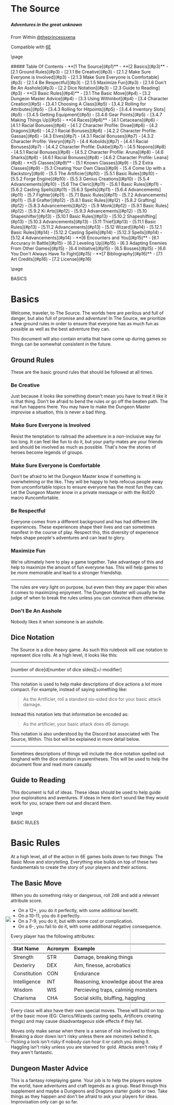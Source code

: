 <style>
  .phb#p1{ text-align:center; }
  .phb#p1:after{ display:none; }
</style>

<div style='margin-top:450px;'></div>

<img
  src='https://xena.greedo.xeserv.us/6E/Advanced_6E_Logo_for_Jared.png' 
  style='position:absolute;left:210px;bottom:200px;width:400px;align:center' />

# The Source
<div style='margin-top:25px'></div>
<div class='wide'>
  
##### Adventures in the great unknown
  
From Within [@theprincessxena](https://twitter.com/theprincessxena)

Compatible with [6E][6e]
</div>

[6e]: https://s-jared.itch.io/6e

\page

<div class='toc'>
##### Table Of Contents
- **[1 The Source](#p1)**
- **[2 Basics](#p3)**
  - [2.1 Ground Rules](#p3)
    - [2.1.1 Be Creative](#p3)
    - [2.1.2 Make Sure Everyone is Involved](#p3)
    - [2.1.3 Make Sure Everyone is Comfortable](#p3)
    - [2.1.4 Be Respectful](#p3)
    - [2.1.5 Maximize Fun](#p3)
    - [2.1.6 Don't Be An Asshole](#p3)
  - [2.2 Dice Notation](#p3)
  - [2.3 Guide to Reading](#p3)
- **[3 Basic Rules](#p4)**
  - [3.1 The Basic Move](#p4)
  - [3.2 Dungeon Master Advice](#p4)
  - [3.3 Using Withinbot](#p4)
  - [3.4 Character Creation](#p5)
    - [3.4.1 Choosing A Class](#p5)
    - [3.4.2 Rolling for Attributes](#p5)
    - [3.4.3 Rolling for Hitpoints](#p5)
    - [3.4.4 Inventory Slots](#p5)
    - [3.4.5 Getting Equipment](#p5)
    - [3.4.6 Gear Points](#p5)
    - [3.4.7 Making Things Up](#p5)
- **[4 Races](#p6)**
  - [4.1 Cetaceans](#p6)
    - [4.1.1 Racial Bonuses](#p6)
    - [4.1.2 Character Profile: Divae](#p6)
  - [4.2 Dragons](#p6)
    - [4.2.1 Racial Bonuses](#p6)
    - [4.2.2 Character Profile: Gassas](#p6)
  - [4.3 Elves](#p7)
    - [4.3.1 Racial Bonuses](#p7)
    - [4.3.2 Character Profile: Vesryn](#p7)
  - [4.4 Kobolds](#p7)
    - [4.4.1 Racial Bonuses](#p7)
    - [4.4.2 Character Profile: Dukbe](#p7)
  - [4.5 Nopons](#p8)
    - [4.5.1 Racial Bonuses](#p8)
    - [4.5.2 Character Profile: Aruna](#p8)
  - [4.6 Sharks](#p8)
    - [4.6.1 Racial Bonuses](#p8)
    - [4.6.2 Character Profile: Leana](#p8)
- **[5 Classes](#p9)**
  - [5.1 Known Classes](#p9)
  - [5.2 Extra Classes](#p9)
  - [5.3 Creating Your Own Class](#p9)
  - [5.4 Come Up with a Backstory](#p9)
  - [5.5 The Artificier](#p10)
    - [5.5.1 Basic Rules](#p10)
    - [5.5.2 Forge Engine](#p10)
    - [5.5.3 Genius Creations](#p10)
    - [5.5.4 Advancements](#p10)
  - [5.6 The Cleric](#p11)
    - [5.6.1 Basic Rules](#p11)
    - [5.6.2 Casting Spells](#p11)
    - [5.6.3 Spells](#p11)
    - [5.6.4 Advancements](#p11)
  - [5.7 Fighter](#p11)
    - [5.7.1 Basic Rules](#p11)
    - [5.7.2 Advancements](#p11)
  - [5.8 Grafter](#p12)
    - [5.8.1 Basic Rules](#p12)
    - [5.8.2 Grafting](#p12)
    - [5.8.3 Advancements](#p12)
  - [5.9 Monk](#p12)
    - [5.9.1 Basic Rules](#p12)
    - [5.9.2 Ki Arts](#p12)
    - [5.9.3 Advancements](#p12)
  - [5.10 Shapeshifter](#p13)
    - [5.10.1 Basic Rules](#p13)
    - [5.10.2 Shapeshifting](#p13)
    - [5.10.3 Advancements](#p13)
  - [5.11 Thief](#p13)
    - [5.11.1 Basic Rules](#p13)
    - [5.11.2 Advancements](#p13)
  - [5.12 Wizard](#p14)
    - [5.12.1 Basic Rules](#p14)
    - [5.12.2 Casting Spells](#p14)
    - [5.12.3 Spells](#p14)
    - [5.12.4 Advancements](#p14)
- **[6 Encounters and You](#p15)**
  - [6.1 Accuracy In Battle](#p15)
  - [6.2 Leveling Up](#p15)
  - [6.3 Adapting Enemies From Other Games](#p15)
  - [6.4 Initiative](#p15)
  - [6.5 Bosses](#p15)
  - [6.6 You Don't Always Have To Fight](#p15)
- **[7 Bibliography](#p16)**
  - [7.1 Art Credits](#p16)
  - [7.2 License](#p16)
</div>


<div class='pageNumber auto'></div>

\page

<div class='pageNumber auto'></div>
<div class='footnote'>BASICS</div>

# Basics

Welcome, traveler, to The Source. The worlds here are perilous and full of danger, but also full of promise and adventure! In The Source, we prioritize a few ground rules in order to ensure that everyone has as much fun as possible as well as the best adventure they can.

This document will also contain erratta that have come up during games so things can be somewhat consistent in the future.

## Ground Rules

These are the basic ground rules that should be followed at all times.

### Be Creative

Just because it looks like something doesn't mean you have to treat it like it is that thing. Don't be afraid to bend the rules or go off the beaten path. The real fun happens there. You may have to make the Dungeon Master improvise a situation, this is never a bad thing.

### Make Sure Everyone is Involved

Resist the temptation to railroad the adventure in a non-inclusive way for too long. It can feel like fun to do it, but your party-mates are your friends and should be involved as much as possible. That's how the stories of heroes become legends of groups.

### Make Sure Everyone is Comfortable

Don't be afraid to let the Dungeon Master know if something is overwhelming or the like. They will be happy to help refocus people away from uncomfortable topics to ensure everyone has the most fun they can. Let the Dungeon Master know in a private message or with the Roll20 macro #uncomfortable.

### Be Respectful

Everyone comes from a different background and has had different life experiences. These experiences shape their lives and can sometimes manifest in the course of play. Respect this, this diversity of experience helps shape people's adventures and can lead to glory.

### Maximize Fun

We're ultimately here to play a game together. Take advantage of this and help to maximize the amount of fun everyone has. This will help games to be more memorable and lead to a stronger friendship.

___
The rules are very light on purpose, but even then they are paper thin when it comes to maximizing enjoyment. The Dungeon Master will usually be the judge of when to break the rules unless you can convince them otherwise.

### Don't Be An Asshole

Nobody likes it when someone is an asshole.

## Dice Notation

The Source is a dice-heavy game. As such this rulebook will use notation to represent dice rolls. At a high level, it looks like this:

___
[number of dice]d[number of dice sides][+/-modifier]

___
This notation is used to help make descriptions of dice actions a lot more compact. For example, instead of saying something like:

> As the Artificier, roll a standard six-sided dice for your basic attack damage.

Instead this notation lets that information be encoded as:

> As the artificier, your basic attack does d6 damage.

This notation is also understood by the Discord bot associated with The Source, Within. This bot will be explained in more detail below.

___
Sometimes descriptions of things will include the dice notation spelled out longhand with the dice notation in parentheses. This will be used to help the document flow and read more casually.

## Guide to Reading

This document is full of ideas. These ideas should be used to help guide your explorations and aventures. If ideas in here don't sound like they would work for you, scrape them out and discard them.

\page

<div class='pageNumber auto'></div>
<div class='footnote'>BASIC RULES</div>

# Basic Rules

At a high level, all of the action in 6E games boils down to two things: The Basic Move and storytelling. Everything else builds on top of these two fundamentals to create the story of your players and their actions.

## The Basic Move

When you do something risky or dangerous, roll 2d6 and add a relevant attribute score.

- On a 12+, you do it perfectly, with some additional benefit.
- On a 10-11, you do it perfectly.
- On a 7-9, you do it, but with some cost or complication.
- On a 6-, you fail to do it, with some additional negative consequence.

Every player has the following attributes:

| Stat Name | Acronym | Example |
|:----------|:--------|:--------|
| Strength | STR | Damage, breaking things |
| Dexteriry | DEX | Aim, finesse, acrobatics |
| Constitution | CON | Endurance |
| Intelligence | INT | Reasoning, knowledge about the area |
| Wisdom | WIS | Percieving traps, calming monsters |
| Charisma | CHA | Social skills, bluffing, haggling |

Every class will also have their own special moves. These will build on top of the basic move (EG: Clerics/Wizards casting spells, Artificers creating things) and may cause disadvantageous side effects if they fail.

Moves only make sense when there is a sense of _risk_ involved to things. Breaking a door down isn't risky unless there are monsters behind it. Picking a lock isn't risky if nobody can hear it or catch you doing it. Haggling isn't risky unless you are starved for gold. Attacks aren't risky if they aren't fantastic.

## Dungeon Master Advice

This is a fantasy roleplaying game. Your job is to help the players explore the world, have adventures and craft legends as a group. Read through this supplement and maybe a Dungeons and Dragons starter guide or two. Take things as they happen and don't be afraid to ask your players for ideas. Improvisation only can go so far.

Also, failure doesn't have to be a *complete failure*. If you fail a hit on a monster, you could just transfer that damage to another nearby monster instead of nullifying it out. Doing this helps keep the players in the flow of the game and make everything fun for everyone.

Remember the rules (even though there are only a few of them) are NOT written in stone; and if something comes up that you feel is "wrong", make up something else! Don't be afraid to ask your players for amusing ideas. They are a very valuable resource for this!

As the Dungeon Master, you  should let the players know what the risks are before they roll. This lets players be informed and they might change their minds about their actions. This is good, this means your players are thinking!

To quote the 6E handbook:

> **When you fight an enemy in melee**, roll+STR. A 7-9 might mean that you successfully do your damage to the enemy, but they do their damage to you, or disarm you. A 6- might mean that you don’t do your damage to the enemy, and they do their damage
> 
> **When shooting an enemy at range**, roll+DEX. A 7-9 might mean that you successfully do your damage to the enemy, but they manage to move into melee range of you and swing - What do you do? A 6- might mean that you miss, and that was your last arrow!
> 
> **When you look for rumors in town**, buy a round for the local publicans and roll+CHA. A 10+ might mean you get two rumors. A 7-9 might mean you only get 1 rumor. A 6- might mean you put your trust in bad information.

## Using Withinbot

[Withinbot](https://github.com/Xe/withinbot) is a Discord bot written in Rust that helps to manage dice and stat rolling for 6E games. It is present by default in the guild for The Source, but if you want to add it to your own guild you can click [this link][withinbotinvite].

##### Dice

Dice rolling is done with the ~roll command. It takes arguments that look like this:
___
~roll [number of dice]d[number of dice sides][+/-modifier]  
~roll 3d6  
[2, 5, 2] = 9

The bot will reply with the list of dice that fed into the roll and the result.

##### Stats

Stats can be rolled with the ~roll_stats command. It takes no arguments and creates a stat sheet for a new 6E character.

___
~roll_stats  
Your stats are: STR: 1, DEX: -2, CON: -1, INT: 0, WIS: 1, CHA: 2: HP: 5

##### Bug Reports

Report any bugs or issues with Withinbot [here](https://github.com/Xe/withinbot/new).

---
<!-- TODO(Xe): Add a Discord invite link here -->

[withinbotinvite]: https://withinbot.within.website

\page

<div class='pageNumber auto'></div>
<div class='footnote'>BASIC RULES</div>

## Character Creation

Character creation is done in a few phases:

1. Help everyone choose a class and have them choose a class advancement for level one
2. Tell them how to roll their attributes
3. Tell them how to roll their hitpoints
4. Help them figure out how many inventory slots they have and explain how weight works
5. Get some equipment

### Choosing A Class

Show the players the list of classes in the book. If they want to run something else, give them the blank sheet and help them work through creating their own class. Make sure everyone has the base character sheet for their character. If running a game with people who haven't played tabletop games before, stick to the 4 core classes of Cleric, Fighter, Thief and Wizard.

Have them fill out their name and pick an advancement on the second page of their character sheet. Encourage them to pick an advanacement that sounds amusing to them, or something that could become useful. Players will get another advancement every level they gain.

### Rolling for Attributes

Attributes in 6E are a bit different than they are in other tabletop games. For each attribute roll two six-sided dice (2d6). Then use the following table to determine your attribute:

| Roll | Attribute |
|------|-----------|
| 11+ | 2 |
| 9-10 | 1 |
| 6-8 | 0 |
| 4-5 | -1 |
| 3- | -2 |

Put these atttributes in the circles labled Strength (STR), Dexterity (DEX), Constitituion (CON), Intelligence (INT), Wisdom (WIS) and Charisma (CHA). These function as bonuses to rolls for the basic move.

### Rolling for Hitpoints

Add up your level (in most cases this will be one) with your constitution stat. If this number ends up being below one, it's one. Roll that many six-sided dice and pick as many as your character has levels. This becomes your hitpoint (HP) stat. Consider this example:

Faeor is at level 1 with a constitution stat of 2. Faeor rolls three six-sided dice and gets a 5, 4 and a 6. Faeor then chooses which dice to keep as their HP stat, picking the 6.

Players may re-roll their HP if they are stuck with only one hitpoint. If a player consistently gets one for their HP roll, the Dungeon Master should give them a HP stat that they feel makes sense for the player.

### Inventory Slots

By default, every player gets 12 inventory slots. This number is then modified by their strength statistic. If the player's strength is +2, then they get two more inventory slots for a total of 14. If their strength is -2, then they lose two inventory slots for a total of 10. Cross off the numbers for any unusable inventory slots.

If a player ever carries more stuff then they have inventory slots, they get 2 subtracted from all of their rolls.

### Getting Equipment

Everyone starts out with one or two remarkable items, or items that give players a small advantage in extremely specific circumstances. There are some examples below. Don't worry about basic adventuring gear like weapons, armor and torches. They can be gotten with gear points.

- Dueling Sword - +1 when you’re defending your honor with threats of (or actual) violence.
- Quick Pick - +1 when you need to open a lock quick or quiet, so no one notices.
- Lucky Helmet - +1 when you need to avoid a freak accident.
- Trusty Waterskin - You (only) may drink from it when you rest to roll one additional die for your HP — keep the normal amount though.
- Component Pouch - If you would forget a spell, you may spend the contents to prevent forgetting it. One use, refills when you refresh your Gear bubbles.
- Fancy Hat - +1 when you’re making a deal with a merchant or statesman.
- Mercurial Wand - Once/day you can use this to cast a random spell from the Wizard Spell List — better roll for it!
- Loaded Dice - +1 when you gamble with them.

### Gear Points

Gear points can be spent to acquire "basic" adventuring gear like torches, light weapons, staffs, bows, shields, armor and miscellaneous things. When you need a standard piece of mundane adventuring gear that’s not currently in your inventory, you may fill in an empty bubble to declare that you had the item all along. If you do so, write the item in your inventory.

When you’re in town, you may spend 25g to empty all of your gear points. You get to keep the items if you want.

### Making Things Up

If players want to have more spells or things they can do, help them work out something new. You can use descriptions from other fantasy games like Dungeons and Dragons or Dungeon World. Just read the names and descriptions, the stats aren't as important (the exact stats in those games are likely to be balanced for that game and that may disrupt the balance in 6E).

---
Don't be afraid to make things up though, that's how things become fun!

\page

<div class='pageNumber auto'></div>
<div class='footnote'>RACES</div>

# Races

The world of The Source is home to a wide array of races. Each of these can have members be good, evil or somewhere inbetween. Each race has their own set of bonuses that may or may not be useful. They each have their own ancestral languages, but every player character race can at least speak one language in common with all of the others called Common. The details of how Common works are not explained here; but just trust me, it works. Unless specified otherwise, all races have no particular advantage or disadvantage in anything. Each race will have a +1 bonus to charisma when in a town assocaited with their species. 

## Cetaceans

The Cetaceans are the alpha predators of the sea, their hegemony controls most of the ocean Tel. The denizens of the waters know of and fear the Cetaceans. The Cetaceans are a powerful species. They usually have a fantastic knowledge of Common as well as their native language L'ewa. They will also have a -1 charisma vice while in towns associated with Sharks.

### Racial Bonuses

Cetaceans can use their tails as weapons for basic attacks. Cetaceans can also stay underwater for up to two hours at a time without having to come back up to breathe. Cetaceans also have a +1 charisma bonus when dealing with aquatic creatures. Cetaceans suffer in deserts, requiring a lot of drinking water. 

### Character Profile: Divae

Divae is a Wizard Cetacean that broke free of the Royal Academy of Magic after a disagreement on how to handle side contracts with bounty hunters. She wears a witchy outfit and holds a wand made out of the bones of the first beast she slew as a child with a bead of glass on the top.

Divae comes from the middle class of Cetacean society. She had an advantage out of the gate, but her family was devastated by the sudden loss of her father duing the Shark Rebellion. Her magical aura is a bright purple-pink.

___
<!-- TODO(Xe): Art of Divae -->

## Dragons

Dragons are fire-breathing, magic-wielding tanks. They hail from the mountains of The Source. They are respected by many but can be feared by Humans. Their native language is a dragon language derived from Dohvazul, but they are fluent in Common for trade.

### Racial Bonuses

Dragons do not need a weapon to do basic attacks. Their claws, tail and teeth function as usable weapons.

Dragons can also learn a Breathe Fire ability for one of their advancements. This will always work outside of battle for little things, but can deal d4 damage with a 25% chance of burning inside battle. Rolls for fire breathing are rolls for constitution, as it takes endurance to maintain fire breath for a long amount of time.

### Character Profile: Gassas

Gassas is a Monk Dragon from the peaks of Sewlet in the northeast of The Source. They trained for years to learn the basics behind Ki arts. They have written the book on how to successfully weaponize the Ki arts as well as using their peaceful properties for other advantages.

Gassas comes from a low-class family of Dragons. They are not the richest Dragon around, but they are also not the poorest Dragon around. They are also nonbinary, and this has caused some tension with their family. Joining the monks has helped to separate them from their family, which has helped their relationship to heal.

___
<!-- TODO(Xe): Art of Gassas -->

\page

<div class='pageNumber auto'></div>
<div class='footnote'>RACES</div>

## Elves

Everyone's favorite pointy-eared magic users are back. Elves hail from the forests of The Source. Some of the most powerful druids and shapeshifters of the land are Elves. Their native language is derived from Sindarin, but they are also taught Common as part of their education.

Elves are excellent allies, foragers and friends. Having an elf in your party can help make adventuring a lot safer.

### Racial Bonuses

Elves require a weapon to do basic attacks, but gain +1 dexterity in forests or green areas. Elves can also harvest non-foraged materials when harvesting materials when they learn the Pure Foraging advancement. Elves that know spells can also perform very weak variants of them without needing a roll, this could be useful for starting campfires or similar small feats.

### Character Profile: Vesryn

Vesryn is an Elf Cleric that hails from the forests of Kahsis in The Source. She has been learning the ins and outs of her peaceful kind of existence for years, and one day decided she wanted to seek out adventure. She is fluent in Common, but not enough that she feels confident trading alone.

Vesryn comes from the middle class of Elf society. She became disillusioned with the other elves after a lot of the information she thought she knew about the other races turned out to be false. She now works to help unlearn her past and relearn what others are actually like.

___
<!-- TODO(Xe): Art of Vesryn -->

## Kobolds

Kobolds are a vaguely humanoid species that look somewhat like short dragons. They are masters of building traps and preparing ambushes. Their native language is unpronouncable in human tongues, but they are able to speak Common. Kobolds have experience living in dark underground areas, giving them a natural aptitude for them.

### Racial Bonuses

Kobolds that take the Night Vision advancement do not need a torch or lantern to see in the dark. This effect cannot normally be transferred to other units (unless the Dungeon Master would find the result of doing so amusing).

They also may have some difficulty with merchants due to fairytales about Kobolds stealing their items and gold.

Kobolds can perform basic attacks with their claws or teeth.

### Character Profile: Dukbe

Dukbe is a Shapeshifter Kobold that grew up in the mines of Anpar, south of the Sewlet mountain in The Source. They have been studying their craft for years, becoming an expert in impersonating others and learning their languages. Dukbe is fluent in most of the languages in The Source, their shapeshifting ability let them take classes without fear of discrimination.

Dukbe is genderfluid, which gives them a natural charisma bonus because they are able to blend in so well. Dukbe doesn't come from any particular class of Kobold society. They joined the party in Usill while Vesryn and Divae were looking for a way to explore the Cave of Souls.

<!-- TODO(Xe): Art of Dukbe -->

\page

<div class='pageNumber auto'></div>
<div class='footnote'>RACES</div>

## Nopons

Nopons are a relatively new addition to The Source. They initially arrived in a colony airship after the devastation of their previous home. They are a short yet surprisingly industrious people. Some of the best Artificiers and Tinkers in the land are or studied under the elder Nopon masters. Nopons have learned to speak Common, but have a notable accent that other races find cute.

### Racial Bonuses

Nopons seem completely nonthreatening to traders. They get a +1 charisma bonus when haggling for prices because their accent seems disarming and cute.

Nopons are also very short, which means that attacks need to be rethought for them. Their ears can be used to hold things, which means they can carry three items at once. They do need a weapon to perform basic attacks though.

### Character Profile: Aruna

Aruna is a Grafter Nopon that was part of the initial colonization of The Source. He used to assist a research division of the Cetacean Hedgemony, but broke with them after seeing how Leana was mistreated. He spent 20 years with the research division, learning everything he could about how monsters work and how they could be used as a source of inspiration.

Nopon society lacks the concept of social classes, but after they were absorbed into the Hedgemony, Aruna ended up in the higher tiers of it due to his innate skills with grafting monsters together like building bricks. Aruna works to right the wrongs that he has faced in life, and uses his position in the party to help make life better for all involved.

<!-- TODO(Xe): Art of Aruna -->

## Sharks

After decades of oppression by the Cetacean hegemony, the Sharks have finally set up their own kingdom with their own laws and relations with the other kingdoms in the land of The Source. Sharks speak Common and have an understanding of the Cetacean language L'ewa.

### Racial Bonuses

Sharks do not require any weapons for basic attacks, They can either savagely bite their opponents or clobber them with their tail. Sharks also can stay underwater indefinitely as long as they keep moving. Sharks also suffer in deserts, requiring a lot of drinking water.

Sharks can learn a Tail Stun advancement that allows them to stun enemies for 1d4 turns if they win a dexterity roll.

### Character Profile: Leana

Leana is an Artificier Thresher Shark that used to work for the Royal Society of Engineering for the Cetacean Hegemony. She had become used to wearing the uniform of the society she spent 15 years in service to, but her pants are the pants of the people. Leana is not afraid in battle because she can use her tail to stun opponents and flee.

Leana comes from commoners. She worked up to being a respected engineer from nothing, even though she was oppressed in the Cetacean society due to her race. Despite everything, she keeps an upbeat and positive attitude. She wears custom-made magical gauntlets that function as her forge engine, allowing her to engineer things together into genius creations.

<img 
  src='https://xena.greedo.xeserv.us/6E/img/leana_shark.png' 
  style='width:325px' />

\page

<div class='pageNumber auto'></div>
<div class='footnote'>CLASS NOTES</div>

# Classes

These are all of the character classes described in the rulebook for The Source. Each class has its own advantages and disadvantages, and is balanced enough to make things somewhat fair, but not enough that the player is drowned by rules. Each of the classes described in this book will have their own page or two in this document. They will describe the advantages and disadvantages of the class.

## Known Classes

- [Artificier](https://xena.greedo.xeserv.us/6E/Artificier.pdf) - The solver of practical problems.
- [Cleric](https://xena.greedo.xeserv.us/6E/Cleric.pdf) - The magic warrior powered by religious spite.
- [Dungeon Master](https://xena.greedo.xeserv.us/6E/Dungeon%20Master.pdf) - The person in charge of the game.
- [Fighter](https://xena.greedo.xeserv.us/6E/Fighter.pdf) - The 1v1 irl fighter of justice.
- [Grafter](https://xena.greedo.xeserv.us/6E/Grafter.pdf) - The harvester/recycler of monster parts.
- [Monk](https://xena.greedo.xeserv.us/6E/Monk.pdf) - The blindingly fast staff-wielding spiritual warrior.
- [Shapeshifter](https://xena.greedo.xeserv.us/6E/Shapeshifter.pdf) - The fun parts of a druid all at once.
- [Thief](https://xena.greedo.xeserv.us/6E/Thief.pdf) - The lovable pick-pocket turned dungeon crawler.
- [Wizard](https://xena.greedo.xeserv.us/6E/Wizard.pdf) - The owner of a pointy hat and many magic spells.

These aren't the limits to what classes can exist in gameplay (in fact they were really just what I could find easily on itch.io and split into separate PDFs with imagemagick). If you are in doubt as to what can fly, ask the Dungeon Master and they'll work something out with you. A blank character sheet can be found attached to the end of this document. 

## Extra Classes

There are also a few extra classes that aren't described here (for space reasons), but can easily be used in The Source. Consider these mythical classes or something. They will be described in detail in future expansions

- [Falconer](https://xena.greedo.xeserv.us/6E/Falconer.pdf) - The owner of a pet bird, or the pet owner of the bird?
- [Infinite Maw](https://xena.greedo.xeserv.us/6E/Infinite%20Maw.pdf) - The maw that hungers for adventure and glory.
- [Jongleur](https://xena.greedo.xeserv.us/6E/Jongleur.pdf) - The one who juggles so well enemies aren't a threat.
- [Knight of the Sword](https://xena.greedo.xeserv.us/6E/Knight%20of%20the%20Sword.pdf) - The owner of a magic sword who hits people with it.
- [Knight of the Temple](https://xena.greedo.xeserv.us/6E/Knight%20of%20the%20Temple.pdf) - The creator and keeper of holy promises.
- [Hivemaster](https://xena.greedo.xeserv.us/6E/Hivemaster.pdf) - The friend and keeper of bees. Not the bees!
- [Maenad](https://xena.greedo.xeserv.us/6E/Maenad.pdf) - The hybrid of a cleric and warlock.
- [Peddler](https://xena.greedo.xeserv.us/6E/Peddler.pdf) - The person who sells shiny things to monsters instead of fighting them.
- [Psychic](https://xena.greedo.xeserv.us/6E/Psychic.pdf) - The one who sees into the future where enemies have already lost and pulls it towards the present.
- [Ravager](https://xena.greedo.xeserv.us/6E/Ravager.pdf) - The angry one who channels that anger into victory.
- [Rebel](https://xena.greedo.xeserv.us/6E/Rebel.pdf) - The revolutionary bringing the change they want to see in the world.
- [Summoner](https://xena.greedo.xeserv.us/6E/Summoner.pdf) - The pact-binder with creatures to later call upon their aid.
- [Tinker](https://xena.greedo.xeserv.us/6E/Tinker.pdf) - The creator of a lovable robot friend.
- [Warrior-Monk](https://xena.greedo.xeserv.us/6E/Warrior-Monk.pdf) - The monk that punches. A lot.

## Creating Your Own Class

Don't like any of these classes? You can work with your Dungeon Master to create your own class. For inspiration on this you can use any set of details as a base to work off of. The zine [Advanced Jared Sinclair's 6th Edition—Player's Option: Skills & Powers](https://erinking.itch.io/advanced-jared-sinclairs-6th-edition-players-option-skills-powers) can help with this (ask your Dungeon Master for a copy if they have it). Alternatively, crack open a Dungeons and Dragons or Dungeon World manual and look through the list of classes that have been created. You could be anything from a Druid to [a butter-passing robot](https://codyfaulk.itch.io/butter-passing-robot). The sky's the limit!

## Come Up with a Backstory

If it helps you get into character, come up with a few sentences that describe your character's background, their life story, how they came to join this adventuring party. Who did they know beforehand? What was that relationship like? How did that relationship influence others in the party?

If this sounds like too much effort, feel free to cut this part out and cast it aside.

\page

<div class='pageNumber auto'></div>
<div class='footnote'>CLASS NOTES</div>

## The Artificier

The Artificier is a class defined by their ability to fashion genius creations out of other things. These genius creations are highly breakable (depending on the materials) and there is a limit to how many times the forge engine can be used in a limited amount of time. 

### Basic Rules

At character creation, count the number of empty inventory slots you have and roll that many four-sided dice. Multiply the result by five. This gets you your starting gold.

As an Artificier, you can spend an hour to create a mundane non-consumable object.

After your fourth and eighth advancements, gold to create genius creations increases by 10.

When you're in town, you can spend 25gp to auction off your active genius creations, clearing out your creation bubbles.

Your basic attacks do d6 damage.

### Forge Engine

The Artificier carries a handheld forge engine with them (it does not take up an inventory slot) that can be used to make various genius creations. This forge engine takes gold and materials, then creates something using it. The materials fed into the forge engine influence the effect of the creations. The following table will help the Dungeon Master balance the creations:

| Material      | Strength |
|:--------------|:---------|
| Foraged Wood  | 2        |
| Wood          | 3        |
| Foraged Metal | 4        |
| Metal         | 5        |

The Strength of a given material influences how many failed (or partially failed) rolls the creation can survive before it will break (this should be taken as a soft guideline for the Dungeon Master, not a hard one). Genius creations will also only be active for twice as many turns as the strength shows. The more gold something costs, the more materials it will require (the Dungeon Master can help decide if there are enough materials to craft something).

Crafting with the forge engine requires intelligence, so rolls for crafting things are rolls for intelligence. When you attempt to create a genius creation, spend the stated gold and roll for intelligence. On a 7-9, choose one of the following effects. On a 6-, choose neither:

- Your creation is successful
- There isn't an energy discharge that stalls the device for one turn

The Artificier can also pre-create genius creations in a tavern or other safe space and store them in their inventory, provided they have room and materials for them.

### Genius Creations

This list is not complete and will be added to as facts and circumstances emerge.

___
1. **Alchemical Elixir**, 10 gp, 1 weight. With an empty flask in your possession, you create one of the following elixirs:
   - Healing. Heal 2d4+INT HP 
   - Resilient. Gain +1 Armor 
   - Brave. +1d4 to attack rolls for a short time 
   - Flight. Drinker gains flight for a short time 
1. **Arcane Ballista Cannon**, 25 gp, 3 weight. You create a small magical bipedal cannon. It shares your initiative count, but acts after you do. It has +2 Armor and HP equal to four times your level. It attacks for 1d6 damage. This uses a creation bubble when deployed.
1. **Arcane Protector Cannon**, 4 weight, 30 gp. You create a small magical bipedal cannon that emits a burst of positive energy which heals 1d6 nearby allies for 1d6+INT. It shares your initiative count, but acts after you do. It has +1 Armor and HP equal to four times your level. This uses a creation bubble when deployed.
1. **Enhance Weapon**, 15 gp. Imbue a weapon of your choice with magical energy, providing +1 to attack and damage rolls. 
1. **Enhance Defense**, 15 gp. Imbue a shield or armor of your choice with magical energy, providing a +1 armor bonus. 
1. **Enhance Focus**, 20 gp. Boost an ally’s aura granting +1 to spells. 

### Advancements

This is just a list of suggestions, make your own if you feel these aren't good enough.

- **Genius** Gain +1 Intelligence.
- **Robust** Gain +1 Constitution.
- **Shifty** Gain +1 Dexterity.
- **Worldly** Take an advancement from another class (pick a cool one, not an attribute bonus).
- **Artillery** Increase the damage die for your Arcane Ballista Cannon.
- **Improved Affect** +1 to max Genius Creations.
- **Inspired** You can attack twice per turn, rather than once.
- **Arcane Inspiration** Your Arcane Ballista Cannon can attack twice per turn.
- **Arcane Efficency** Contribute double the GP cost towards a Creation to add +1 to all its effects (available after 5 advances).
- **Flash of Genius** Attach the forge engine to your armor or weapon for a permanent +1 buff and damage die increase (available after 5 advances).

\page

<div class='pageNumber auto'></div>
<div class='footnote'>CLASS NOTES</div>

## The Cleric

The Cleric is a holy warrior bound to protect and execute justice with their religious spite as the fuel for their adventures. They can cast spells and gain new ones when they spend an hour in silent communion with their deity. Spells are gifts however, they can be forgotten as easily as they can be remembered.

### Basic Rules

At character creation, pick a spell alongside picking an advancement. This spell will be available both inside and outside of battle. If one of the spells on the list doesn't tickle your fancy, work with your Dungeon Master to come up with a new one.

When you're in town, you may spend 25gp to empty out all of your equipment bubbles.

Your basic attacks do d6 damage.

When you spend an hour or so in silent communion with your deity, you forget all the spells you have memorized and may memorize your level + WIS number of spells. You may choose any spell on the Cleric list. You can do this in battle in exchange for not being able to act for 2 turns. If you get attacked during your communion, you will not be able to learn any spells.

### Casting Spells

To cast a spell, use your wisdom stat as the bonus for your basic move. On a 7-9 roll, choose one of the following effects. On a 6- roll, choose neither.

- The spell affects its intended target
- You don't forget the spell

If you forget the spell, you should cross it off your list of available spells. You can relearn it when you are next in communion.

### Spells

This list will be added to as facts and circumstances emerge.

- **Command** - A creature obeys a single, three-word command that does not directly harm it.
- **Control Weather** - You may alter the type of weather at will, but you do not otherwise control it. It lasts 12 hours.
- **Cure Disease** - Cure all status effects from someone.
- **Hold Person** - A nearby person or humanoid creature is unable to move for d4 turns.
- **Inspire** - In battle, nearby (within an aura of 3 map squares) allies may treat their roll as if it is one tier better.
- **Remove Curse** - Remove all curses from something you touch.
- **Scry** - See through the eyes of a creature you touched earlier today.
- **Silence** - Negate all sound within 15 feet of the casting site.
- **True Sight** - See through nearby illusions.
- **Ward** - A silver 40 foot circle appears on the ground, centered at the caster. Choose one thing that cannot cross it: living creatures, dead creatures, projectiles or metal.

### Advancements

- **Resolute** - Gain +1 Wisdom.
- **Indomitable** - Gain +1 Strength.
- **Genial** - Gain +1 Charisma.
- **Worldly** - Take an advancement from another class.
- **Studious** - Add a random Wizard spell to your deity's spell list.
- **Turn Undead** - When you renounce the unholy products of necromancy, roll for wisdom. On 10+, all mindless undead flee from your presence and all intelligent undead are momentarily stunned for d4+2 turns. On a 7-9, half of them are.
- **Cure Light Wounds** - When you touch a wounded person, you may heal them from d6 hitpoints plus your level. You may do this as many times as you have levels.
- **Divine Armor** - When you have no armor, you have 2 armor.
- **Death Rites** - After a battle, when you take time to dedicate your victory to your deity of choice and deal with the dead, you and anyone who helps may add one to their next roll.

## Fighter

The Fighter is a pure warror type. The tools of their trade are their weapons, fists and other appendages. They do not have spells, magic or other kinds of feats, but they make up for that with their sheer potential for inflicting damage on anyone who threatens them or their party. They can also learn the fighting styles of worthy opponents.

### Basic Rules

Your basic attacks do d8 damage, and do not require a weapon (no matter what racial information says).

When you get a 12+ roll on attack with a remarkable weapon, you might impress, dismay or frighten your enemy.

When you deliver the killing blow to a worthy opponent, you learn from its fighting style. Decide which remarkable technique you want to take away and right it on your sheet. When you use that move, add 1 to your roll. You may have as many techniques memorized as you have levels.

### Advancements

- **Robust** Gain +1 Constitution.
- **Indomitable** - Gain +1 Strength.
- **Genial** - Gain +1 Charisma.
- **Worldly** - Take an advancement from another class.
- **Dangerous** - You deal +1 damage.
- **Sturdy** - When you roll your HP, keep one more die than you would otherwise.
- **Comrade** - When you roll to help someone, add one to your result.
- **Precise** - When you roll a 12+ to fight or shoot someone, you ignore their armor.
- **Soldier** - Armor takes up one fewer inventory slot for you.
- **Inspiring** - At any time, you may give HP to your allies.

\page

<div class='pageNumber auto'></div>
<div class='footnote'>CLASS NOTES</div>

## Grafter

Where the Artificer experiments with magical trinkets, the Grafter experiments on flesh and blood. They are able to harvest monsters for parts and then graft those parts onto teammates, enemies or even themselves. 

### Basic Rules

Your basic attacks do d4 damage.

### Grafting

Harvesting monsters for parts can be done after battles. You can choose to study a monster and harvest it for parts by rolling for intelligence. On a 10+, learn the Graft for the monster (if you don't know it yet) and harvest d3 parts. On a 7-9, harvest one part. 

You can then graft these parts onto a patient (plus one more part for each Graft the patient has already) by rolling for intelligence. For the results:

- On a 12+, the Graft is permanent.
- On a 10-11, the Graft will last a week.
- On a 7-9, the Graft will last as many days as you spent parts (1 part = 1 day, etc).
- On a 6 or below, the Graft fails, the patient suffers d3 damage and you lose d3 parts in the confusion.

### Advancements

- **Big Brain** - Gain +1 Intelligence.
- **Steady Hand** - Gain +1 Dexterity.
- **Strong Stomach** - Gain +1 Constitution.
- **Study Abroad** - Take an advancement from another class.
- **Efficient** - Base Graft cost is always 1 part, regardless of how many Grafts are already on the patient.
- **Zoologist** - Create a new Graft based on a monster of Legend.
- **Self-Care** - You can apply Grafts to yourself by rolling for Dexterity instead of Intelligence
- **Dread Recognition** - When an ally fights a monster they have a graft of, they get +1 on their attacks, spells and actions against it.
- **Alchemy** - When you boil Parts down into a tonic, spend 1 Part and roll for intelligence. On a 10 or higher create 1 Graft tonic. On a 7-9 spend another part to make the tonic. You or a party member can drink this tonic to gain the Graft's effect for a day.
- **Second Opinion** - When you attempt to Graft, you may reroll but you must keep the second result.
- **Stronger Stomach** - When you eat rations to recover HP, you may also eat a Part, adding one die to the roll.

## Monk

Monks spend years in solemn meditation to learn the ability to harness powerful Ki arts to change the tides of adventures. Ki arts are like spells but due to the years of intense study, you cannot lose them if you fail a roll.

### Basic Rules

Your basic attacks do d6 damage. 

When you drop a random aphorism in a conversation, you gain +1 charisma for the rest of the conversation.

When you deliver a killing blow, you can quickly move into melee range of the next closest enemy.

### Ki Arts

Ki arts can be rolled for at any point in the adventure. Follow the directions the Ki art describes and then you either gain the effects or risk opening yourself for counterattack. When you attempt to channel a Ki art, roll for the statistic shown. On a 7-9, choose one of the following effects. On a roll of 6 or below, neither happen.

- The move affects its intended target.
- You don't open yourself up for a counterattack.

Here are some Ki arts Monks know:

- **Temple upon the Mountain** - Roll for strength, you halve all damage until the end of the next turn.
- **Fist of Iron** - Roll for strength, add +2 to the damage roll on this attack.
- **Ride the Lightning** - Roll for dexterity, channel electricty through your fist, doing double damage to enemies wearing metal armor.
- **Cloak Stance** - Roll for wisdom, you're difficult to hit and impose -2 to the next attack against you.
- **Herculean Aura** - Roll for strength or dexterity, choose which modifier to add and increase the damage die for this attack to a d8.
- **Steel Advance** - Roll for wisdom, choose up to 2 enemies and rapidly attack each target.
- **Wind Stands True** - Roll for dexterity, half the damage of the next attack that hits you and immediately make a counterattack.
- **Ghostwalk Blessings** - Roll for strength, your skin hardens, allowing you to fall up to 40 feet without taking damage.
- **Calling the Corners** - Roll for wisdom and choose one of the following effects:
  - Instantly light or snuff out a candle or torch.
  - Chill or warm nonliving material for a short time.
  - Mold earth, fire, water or mist into a crude form.
  
### Advancements

- **Graceful** - Gain +1 Dexterity.
- **Indomitable** - Gain +1 Strength.
- **Resolute** - Gain +1 Wisdom.
- **Worldly** - Take an advancement from another class.
- **Dangerous** - You deal +1 damage.
- **Opportunist** - Whenever a creature closeby is hit by someone else, you can make a melee attack on that creature.
- **Stunning Strike** - When you roll a +12 on an attack with a remarkable weapon, you stun your enemy.
- **Extra Strike** - When you are first for initiative, you make two attacks.
- **Unarmored Defense** - Light clothing counts as +1 armor
- **Disciplined** - Work with the Dungeon Master to create a new Ki art.
- **Toughness** - You may heal yourself for d6 plus your level, as many times per days as you have levels (available after 5 advances).

\page

<div class='pageNumber auto'></div>
<div class='footnote'>CLASS NOTES</div>

## Shapeshifter

Shapeshifters are naturals at blending in. They can assume the forms, traits and moves of creatures they have studied. 

### Basic Rules

Your basic attacks do d6 damage.

Your Bestial forms list can have as many entries as you have levels and Wisdom (minimum 1).

### Shapeshifting

When you study an animal for an hour or so, add it to your Bestial Forms list. 

When you assume a Bestial Form, roll for Constitution. On a 10+ choose three of the following effects. On a 7-9, choose two of the following effects. On a 6 or lower, choose 1 of the following effects.

- Act immediately.
- Increase damage die by one step (d6->d8->d10).
- Reduce damage taken by one.
- Gain +1 to the beast's strongest

You gain the creature's statistics, as well as any abilities or actions they have. Characters outside the party will be unable to tell a shapeshifted Bestial Form from the real thing.

### Advancements

- **Eagle-eyed** - Gain +1 Wisdom.
- **Lion-hearted** - Gain +1 Constitution.
- **Cat's-paw** - Gain +1 Dexterity.
- **Adaptation** - Take an advancement from another class.
- **Ferocious** - You deal +2 damage while transformed.
- **Bodily Mastery** - While resting you may re-roll any number of dice once.
- **Material Transformation** - When you transform, any gear you have will shapeshift with you.
- **Abberrant** - You may study monsters to add them to your Bestial Forms list.
- **Doppelganger** - You may study people to add them to your Bestial Forms list.
- **Symbiotic Transformation** - You may touch a willing participant to let them assume a Bestial Form. They must make their own roll.
- **Dire Form** - When you roll a 12+ to assume a Bestial Form, double all chosen bonuses.
- **Fluent** - When you transform into a person, you are fluent in any languages they are.

## Thief

Thieves are part of the cunning underbelly of The Source. Thieves control a large part of the economy due to their sheer number of connections and aptitude in trade.

### Basic Rules

Your basic attacks do d6 damage. 

When you attack an unaware opponent, treat any 6- results as 7-9 instead and add an extra d6 to your damage roll. When you try to pass unnoticed, you may treat a 6- result as a 7-9 instead.

You are well-connected. When situations come up and you need to know someone, roll for Charisma:

- On a 10+, that person will act like they owe you a favor
- On a 7-9, that person will think you owe them a favor
- On a 6-, that person will want a lot more than they would want normally

Make sure to keep a list of your connections and any notes about them. They will remember.

### Advancements

- **Artful** - Gain +1 Dexterity.
- **Resolute** - Gain +1 Wisdom.
- **Popular** - Gain +1 Charisma.
- **Worldly** - Take an advancement from another class.
- **Light-Footed** - Light armor doesn't take up an inventory slot.
- **Marksman** - You deal +2 damage with ranged weapons.
- **Eagle Eye** - You're never caught by surprise. If an enemy would surprise you, you act first instead.
- **Underdog** - When you're outnumbered, you have +1 armor.
- **Slippery** - Light armor prevents two damage per attack instead of one.
- **Assassin** - When you roll a 12+ to attack an unaware enemy, add another d6 to your damage.
- **Wary** - When you attempt to avoid or disable a trap, add your Dexterity and Intelligence to your roll.

\page

<div class='pageNumber auto'></div>
<div class='footnote'>CLASS NOTES</div>

## Wizard

The Source has rules. Wizards bend those rules to their will so they can become unstoppable. Choose this class if you want to wield unfathomly powerful magic to smite your enemies where they stand.

### Basic Rules

Your basic attacks do d4 damage.

When you study your personal spellbook for an hour or so, you forget any spells you had memorized and may memorize as many spells as your level plus your Intelligence. You can choose any spell in your spellbook.

### Casting Spells

When you attempt to cast a spell you've memorized, roll for Intelligence. On a 7-9, choose one of the following effects. On a 6-, choose neither.

- The spell affects its intended target.
- You don't forget the spell.

When you attempt to add a spell from a scroll or another Wizard's spellbook to your spellbook, roll for Intelligence. On a 10+, add the spell. On a 7-9 you may add it only if you remove another spell. On a 6-, you fail and may never memorize or cast that spell.

### Spells

Work with your Dungeon Master to come up with some better spells. To create new spells, look up spells from other game handbooks, but only copy the name and any side effects. The Dungeon Master will know what damage is right.

- **Detect Magic** - You hear nearby magical auras singing. Volume and harmoney increase the aura's power and refinement.
- **Floating Disc** - An invisible, frictionless object hovers two feet above the ground. It can hold up to your level number of humanoids, or about the equivalent weight.
- **Magic Missile** - Hurls a glowing dart of magical energy at a target. Does d6 plus your level in damage.
- **Fireball** - Hurls a ball of fire at a target. Does d6 plus your Intelligence damage and causes a burn at 12+.
- **Comprehend** - You are fluent in all languages for the rest of the day.
- **Pit** - A pit 10 feet wide and 30 feet deep opens in the ground.
- **Icy Touch** - A thick ice layer spreads across a touched surface, up to a 30 foot radius.
- **Raise Dead** - 1d6 skeletons rise from the ground to serve you. They can only obey simple orders and attack for d4 damage.
- **Spider Climb** - You can climb surfaces like a spider.
- **Sleep** - d6 nearby creatures fall into a light sleep.
- **Adhere** - A nearby object becomes covered in extremely sticky slime.

### Advancements

- **Resolute** - Gain +1 Wisdom.
- **Smart** - Gain +1 Intelligence.
- **Shifty** - Gain +1 Dexterity.
- **Worldly** - Take an advancement from another class.
- **Adept** - You can memorize one additional spell per day from your spellbook.
- **Studious** - Work with your Dungeon Master to add a new spell to your spellbook.
- **Cross-Disciplinary** - Add a random Cleric spell to your spellbook.
- **Infamous** - Your reputation precedes you. When you need to make a new connection, roll+CHA. On a 7-9, the person you find is less than ideal, or needs a favor. On a 6-, they they’ve got a job for you, and they won’t take no for an answer.
- **Magic Detector** - You may cast Detect Magic as a cantrip. You don’t have to memorize it, and casting it doesn’t require a roll (it always counts as a 10+).
- **Arcane Armor** - When you bear no armor or shield, you have 1 armor.
- **Wild Magic** - When you roll a 12+ to cast a spell, double its effectiveness.

\page

<div class='pageNumber auto'></div>
<div class='footnote'>ENCOUNTERS</div>

# Encounters and You

Monster encounters are more about the story than the actual numbers of the fight. Keep this in mind when creating responses to moves. Here are some important guidelines to keep in mind.

## Accuracy In Battle

Remember the basic move from earlier:

> When you do something risky or dangerous, roll 2d6 and add a relevant attribute score.
> 
> - On a 12+, you do it perfectly, with some additional benefit.
> - On a 10-11, you do it perfectly.
> - On a 7-9, you do it, but with some cost or complication.
> - On a 6-, you fail to do it, with some additional negative consequence.

In battle, a 6 or less doesn't mean that the attack has to miss completely. Is the attacker close to another enemy? Why not have the attack connect there?

## Leveling Up

In The Source, players level up after gaining 1000 times their current level experience points. Players may pick an advancement while leveling up. Experience points can be gained in battle. This means that a player could concieveably level up during a fight, pick an advancement that could turn the battle around completely and then perform some glorious move to save the party.

The level cap is normally 12. If players get more experience and want to level up past that, you will need to create more advancements.

## Adapting Enemies From Other Games

This is a bit of a tricky situation. Monsters from other games are typically balanced for that game and its battle logic. The Source (and by extension 6E) follows different rules. At a high level, monsters should follow at least the following archetype.

Every enemy has a challenge statistic, which is the approximate "difficulty" of an enemy. The challenge of an enemy should help you figure out how many experience points it should award on defeat. A simple way to calculate this is to multiply the challenge level by 50.

___
> ## Sand Lizard
> *Lizards from the sand of Miau*
> ___
> - **Hit Points** 12
> ___
>|STR|DEX|CON|INT|WIS|CHA|
>|:---:|:---:|:---:|:---:|:---:|:---:|
>|0|+2|0|-1|-2|-2|
>___
> - **Condition Immunities** stuns
> - **Challenge** 2 (100 xp)
> ___
>
> ***Lizard Speed*** This creature can quickly charge in for attacks. 
>
> ### Actions
>
> ***Super Spin*** *Melee Attack:* d6

More monsters will be added in future supplements like Miau. Dungeon World can function as a good source of monster data.

## Initiative

Rolling for initiative is done by having every player roll a d10 and then ordering by the the results. If two players tie, have them roll a second d10 and that establishes their order within the tie order.

For example, if Divae rolls a 10, Gassas rolls a 3, Aruna also rolls a 3 and Vesryn rolls a 1, Gassas and Aruna would then roll another d10 to figure out if Aruna or Gassas performs actions first.

## Bosses

Boss encounters should offer a challenge to players. Make them think out of the box. Don't have bosses just be a "whack this guy with your sword until they run out of HP" fest. Experiment. Make the boss activate traps or something. Dungeons and Dragons supplements can help you come up with ideas for this. Tales from the Yawning Portal or other beginner campaign material can also help.

## You Don't Always Have To Fight

Sometimes diplomacy can be used instead of straight up battle tactics. Maybe you can convince the enemies you are not a threat. High charisma rolls can function as Jedi mind tricks in a pinch. Be creative! Also, avoid torturing people if you can help it.

\page

<div class='pageNumber auto'></div>
<div class='footnote'>OVERHEAD</div>

# Bibliography

- [6E Handbook - Jared Sinclair](https://s-jared.itch.io/6e)
- [Monk and Artificer Playbooks for 6E - luis-logic](https://luis-logic.itch.io/monk-artificer-playbooks-for-6e)
- [Weird Playbooks for 6E - Gila RPGs](https://gilarpgs.itch.io/weird-science-playbooks-for-6e)
- [The Rebel Playbook for 6E - Gila RPGs](https://gilarpgs.itch.io/the-rebel)
- [Shapeshifter Playbook for 6E - JD](https://jdersch.itch.io/shapeshifter)
- [Summoner Playbook for 6E - JD](https://jdersch.itch.io/summoner-playbook-for-6e)
- [6E: The Maenad - georgiebats](https://georgiebats.itch.io/6e-the-maenad)
- [Advanced Jared Sinclair's 6th Edition—Player's Option: Skills & Powers - Aaron King](https://erinking.itch.io/advanced-jared-sinclairs-6th-edition-players-option-skills-powers)
- [The Complete Playbook's Handbook - Small Gods Press](https://smallgodspress.itch.io/the-complete-playbooks-handbook)

___
Some concepts for races and characters may be inspired by other works. Any similariries are coincidental.

## Art Credits

Character Art is by [@theprincessxena](https://twitter.com/theprincessxena) and [@starliiite](https://twitter.com/starliiite). Placeholder art will be denoted by a PLACEHOLDER ART marker. This art should be replaced with finalized art as this document gets closer to a public release.

___
The logo used on page 1 was created by [Small Gods Press](https://twitter.com/smallgodspress).

## License

Permission to copy, modify and distribute the files collectively known as the System Reference Document 5.1 (“SRD5”) is granted solely through the use of the Open Gaming License, Version 1.0a. This material is being released using the Open Gaming License Version 1.0a and you should read and understand the terms of that License before using this material.

The text of the Open Gaming License itself is not Open Game Content. Instructions on using the License are provided within the License itself. The following items are designated Product Identity, as defined in Section 1(e) of the Open Game License Version 1.0a, and are subject to the Conditions set forth in Section 7 of the OGL, and are not Open Content: Dungeons & Dragons, D&D, Player’s Handbook, Dungeon Master, Monster Manual, d20 System, Wizards of the Coast, d20 (when used as a trademark), Forgotten Realms, Faerûn, proper names (including those used in the names of Spells or items), places, Underdark, Red Wizard of Thay, the City of Union, Heroic Domains of Ysgard, EverChanging Chaos of Limbo, Windswept Depths of Pandemonium, Infinite Layers of the Abyss, Tarterian Depths of Carceri, Gray Waste of Hades, Bleak Eternity of Gehenna, Nine Hells of Baator, Infernal Battlefield of Acheron, Clockwork Nirvana of Mechanus, Peaceable Kingdoms of Arcadia, Seven Mounting Heavens of Celestia, Twin Paradises of Bytopia, Blessed Fields of Elysium, Wilderness of the Beastlands, Olympian Glades of Arborea, Concordant Domain of the Outlands, Sigil, Lady of Pain, Book of Exalted Deeds, Book of Vile Darkness, Beholder, gauth, Carrion Crawler, tanar’ri, baatezu, Displacer Beast, Githyanki, Githzerai, Mind Flayer, illithid, Umber Hulk, Yuan-ti.

All of the rest of the SRD5 is Open Game Content as described in Section 1(d) of the License. The terms of the Open Gaming License Version 1.0a are as follows:

---
OPEN GAME License Version 1.0a 

The following text is the property of Wizards of the Coast, LLC. and is Copyright 2000 Wizards of the Coast, Inc ("Wizards"). All Rights Reserved.

1. Definitions: (a)"Contributors" means the copyright and/or trademark owners who have contributed Open Game Content; (b)"Derivative Material" means copyrighted material including derivative works and translations (including into other computer languages), potation, modification, correction, addition, extension, upgrade, improvement, compilation, abridgment or other form in which an existing work may be recast, transformed or adapted; (c) "Distribute" means to reproduce, License, rent, lease, sell, broadcast, publicly display, transmit or otherwise distribute; (d)"Open Game Content" means the game mechanic and includes the methods, procedures, processes and routines to the extent such content does not embody the Product Identity and is an enhancement over the prior art and any additional content clearly identified as Open Game Content by the Contributor, and means any work covered by this License, including translations and derivative works under copyright law, but specifically excludes Product Identity. (e) "Product Identity" means product and product line names, logos and identifying marks including trade dress; artifacts; creatures characters; stories, storylines, plots, thematic elements, dialogue, incidents, language, artwork, symbols, designs, depictions, likenesses, formats, poses, concepts, themes and graphic, photographic and other visual or audio representations; names and descriptions of characters, Spells, enchantments, personalities, teams, personas, likenesses and Special abilities; places, locations, environments, creatures, Equipment, magical or supernatural Abilities or Effects, logos, symbols, or graphic designs; and any other trademark or registered trademark clearly identified as Product identity by the owner of the Product Identity, and which specifically excludes the OPEN Game Content; (f) "Trademark" means the logos, names, mark, sign, motto, designs that are used by a Contributor to Identify itself or its products or the associated products contributed to the Open Game License by the Contributor (g) "Use", "Used" or "Using" means to use, Distribute, copy, edit, format, modify, translate and otherwise create Derivative Material of Open Game Content. (h) "You" or "Your" means the licensee in terms of this agreement.

2. The License: This License applies to any Open Game Content that contains a notice indicating that the Open Game Content may only be Used under and in terms of this License. You must affix such a notice to any Open Game Content that you Use. No terms may be added to or subtracted from this License except as described by the License itself. No other terms or Conditions may be applied to any Open Game Content distributed using this License.

\page

<div class='pageNumber auto'></div>
<div class='footnote'>OVERHEAD</div>

3. Offer and Acceptance: By Using the Open Game Content You indicate Your acceptance of the terms of this License.

4. Grant and Consideration: In consideration for agreeing to use this License, the Contributors grant You a perpetual, worldwide, royalty-free, nonexclusive License with the exact terms of this License to Use, the Open Game Content.

5. Representation of Authority to Contribute: If You are contributing original material as Open Game Content, You represent that Your Contributions are Your original Creation and/or You have sufficient rights to grant the rights conveyed by this License.

6. Notice of License Copyright: You must update the COPYRIGHT NOTICE portion of this License to include the exact text of the COPYRIGHT NOTICE of any Open Game Content You are copying, modifying or distributing, and You must add the title, the copyright date, and the copyright holder's name to the COPYRIGHT NOTICE of any original Open Game Content you Distribute.

7. Use of Product Identity: You agree not to Use any Product Identity, including as an indication as to compatibility, except as expressly licensed in another, independent Agreement with the owner of each element of that Product Identity. You agree not to indicate compatibility or co-adaptability with any Trademark or Registered Trademark in conjunction with a work containing Open Game Content except as expressly licensed in another, independent Agreement with the owner of such Trademark or Registered Trademark. The use of any Product Identity in Open Game Content does not constitute a Challenge to the ownership of that Product Identity. The owner of any Product Identity used in Open Game Content shall retain all rights, title and interest in and to that Product Identity.

8. Identification: If you distribute Open Game Content You must clearly indicate which portions of the work that you are distributing are Open Game Content.

9. Updating the License: Wizards or its designated Agents may publish updated versions of this License. You may use any authorized version of this License to copy, modify and distribute any Open Game Content originally distributed under any version of this License.

10. Copy of this License: You MUST include a copy of this License with every copy of the Open Game Content You Distribute.

11. Use of Contributor Credits: You may not market or advertise the Open Game Content using the name of any Contributor unless You have written permission from the Contributor to do so.

12. Inability to Comply: If it is impossible for You to comply with any of the terms of this License with respect to some or all of the Open Game Content due to statute, judicial order, or governmental regulation then You may not Use any Open Game Material so affected.

13. Termination: This License will terminate automatically if You fail to comply with all terms herein and fail to cure such breach within 30 days of becoming aware of the breach. All sublicenses shall survive the termination of this License.

14. Reformation: If any provision of this License is held to be unenforceable, such provision shall be reformed only to the extent necessary to make it enforceable.

15. COPYRIGHT NOTICE Open Game License v 1.0a Copyright 2000, Wizards of the Coast, LLC. System Reference Document 5.1 Copyright 2016, Wizards of the Coast, LLC.; Authors Mike Mearls, Jeremy Crawford, Chris Perkins, Rodney Thompson, Peter Lee, James Wyatt, Robert J. Schwalb, Bruce R. Cordell, Chris Sims, and Steve Townshend, based on original material by E. Gary Gygax and Dave Arneson.
